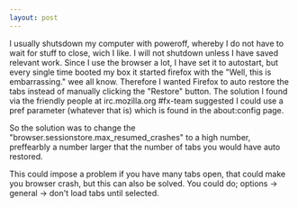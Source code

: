 ```yaml
---
layout: post
---
```


I usually shutsdown my computer with poweroff, whereby I do not have
to wait for stuff to close, wich I like. I will not shutdown unless I
have saved relevant work. Since I use the browser a lot, I have set it
to autostart, but every single time booted my box it started firefox
with the "Well, this is embarrassing." wee all know. Therefore I
wanted Firefox to auto restore the tabs instead of manually clicking
the "Restore" button. The solution I found via the friendly people at
irc.mozilla.org #fx-team suggested I could use a pref parameter
(whatever that is) which is found in the about:config page.

So the solution was to change the
"browser.sessionstore.max_resumed_crashes" to a high number,
preffearbly a number larger that the number of tabs you would have
auto restored.

This could impose a problem if you have many tabs open, that could
make you browser crash, but this can also be solved. You could do;
options -> general -> don't load tabs until selected.
